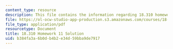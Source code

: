 ```yaml
---
content_type: resource
description: This file contains the information regarding 18.310 homework 11.
file: https://ol-ocw-studio-app-production.s3.amazonaws.com/courses/18-310-principles-of-discrete-applied-mathematics-fall-2013/b384fa3a6b0db4b2e34d59bba9de7917_MIT18_310F13_Homework11Sol.pdf
file_type: application/pdf
resourcetype: Document
title: 18.310 Homework 11 Solution
uid: b384fa3a-6b0d-b4b2-e34d-59bba9de7917
---
```


